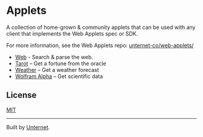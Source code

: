 # Applets

A collection of home-grown & community applets that can be used with any client that implements the Web Applets spec or SDK.

For more information, see the Web Applets repo: [unternet-co/web-applets/](https://github.com/unternet-co/web-applets/)

- [Web](applets/web) - Search & parse the web.
- [Tarot](applets/tarot) – Get a fortune from the oracle
- [Weather](applets/weather) – Get a weather forecast
- [Wolfram Alpha](applets/wolfram-alpha) – Get scientific data

## License

[MIT](./LICENSE.md)

---

Built by [Unternet](https://unternet.co).
